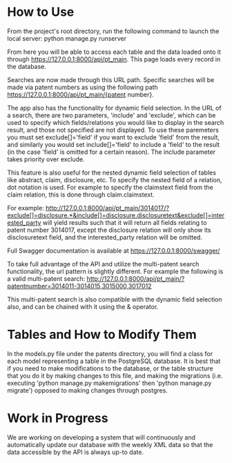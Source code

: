 # How to Use
From the project's root directory, run the following command to launch the local server:
python manage.py runserver

From here you will be able to access each table and the data loaded onto it through https://127.0.0.1:8000/api/pt_main.
This page loads every record in the database.

Searches are now made through this URL path. Specific searches will be made via patent numbers as using the following path https://127.0.0.1:8000/api/pt_main/{patent number}. 

The app also has the functionality for dynamic field selection. In the URL of a search, there are two parameters, 'include' and 'exclude', which can be used to specify which fields/relations you would like to display in the search result, and those not specified are not displayed. To use these paremeters you must set exclude[]='field' if you want to exclude 'field' from the result, and similarly you would set include[]='field' to include a 'field' to the result (in the case 'field' is omitted for a certain reason). The include parameter takes priority over exclude.

This feature is also useful for the nested dynamic field selection of tables like abstract, claim, disclosure, etc. To specify the nested field of a relation, dot notation is used. For example to specify the claimstext field from the claim relation, this is done through claim.claimstext.

For example: http://127.0.0.1:8000/api/pt_main/3014017/?exclude[]=disclosure.*&include[]=disclosure.disclosuretext&exclude[]=interested_party will yield results such that it will return all fields relating to patent number 3014017, except the disclosure relation will only show its disclosuretext field, and the interested_party relation will be omitted.

Full Swagger documentation is available at https://127.0.0.1:8000/swagger/

To take full advantage of the API and utilize the multi-patent search functionality, the url pattern is slightly different. For example the following is a valid multi-patent search:
http://127.0.0.1:8000/api/pt_main/?patentnumber=3014011-3014015,3015000,3017012

This multi-patent search is also compatible with the dynamic field selection also, and can be chained with it using the & operator.

# Tables and How to Modify Them
In the models.py file under the patents directory, you will find a class for each model representing
a table in the PostgreSQL database. It is best that if you need to make modifications to the database, or the table structure that you do it by making changes to this file, and making the migrations (i.e. executing 'python manage.py makemigrations' then 'python manage.py migrate') opposed to making changes
through postgres. 

# Work in Progress
We are working on developing a system that will continuously and automatically update our database with the weekly XML data so that the data accessible by the API is always up-to date.